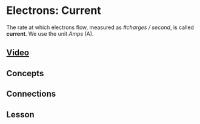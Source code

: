 # Electrons: Current
The rate at which electrons flow, measured as *#charges / second*, is called **current**. We use the unit *Amps* (A).

## [Video](https://vimeo.com/1000743561)

## Concepts

## Connections

## Lesson
